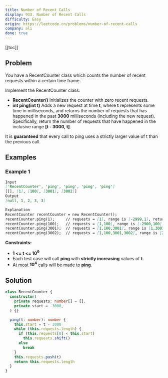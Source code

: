 ```yaml
---
title: Number of Recent Calls
display: 933. Number of Recent Calls
difficulty: Easy
origin: https://leetcode.cn/problems/number-of-recent-calls
company: ali
done: true
---
```


[[toc]]

## Problem

You have a RecentCounter class which counts the number of recent requests within a certain time frame.

Implement the RecentCounter class:

- **RecentCounter()** Initializes the counter with zero recent requests.
- **int ping(int t)** Adds a new request at time **t**, where **t** represents some time in milliseconds, and returns the number of requests that has happened in the past **3000** milliseconds (including the new request). Specifically, return the number of requests that have happened in the inclusive range **[t - 3000, t]**.

It is **guaranteed** that every call to ping uses a strictly larger value of t than the previous call.

## Examples

### Example 1

```md
Input
['RecentCounter', 'ping', 'ping', 'ping', 'ping']
[[], [1], [100], [3001], [3002]]
Output
[null, 1, 2, 3, 3]

Explanation
RecentCounter recentCounter = new RecentCounter();
recentCounter.ping(1);     // requests = [1], range is [-2999,1], return 1
recentCounter.ping(100);   // requests = [1,100], range is [-2900,100], return 2
recentCounter.ping(3001);  // requests = [1,100,3001], range is [1,3001], return 3
recentCounter.ping(3002);  // requests = [1,100,3001,3002], range is [2,3002], return 3
```

**Constraints:**

- **1 <= t <= 10<sup>9</sup>**
- Each test case will call **ping** with **strictly increasing** values of **t**.
- At most **10<sup>4</sup>** calls will be made to **ping**.

## Solution

```ts
class RecentCounter {
  constructor(
    private requests: number[] = [],
    private start = -3000,
  ) {}

  ping(t: number): number {
    this.start = t - 3000
    while (this.requests.length) {
      if (this.requests[0] < this.start)
        this.requests.shift()
      else
        break
    }
    this.requests.push(t)
    return this.requests.length
  }
}
```

